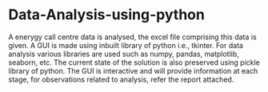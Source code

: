 # Data-Analysis-using-python

A enerygy call centre data is analysed, the excel file comprising this data is given. A GUI is made using inbuilt library of python i.e., tkinter. For data analysis various libraries are used such as numpy, pandas, matplotlib, seaborn, etc. The current state of the solution is also preserved using pickle library of python. 
The GUI is interactive and will provide information at each stage, for observations related to analysis, refer the report attached.
